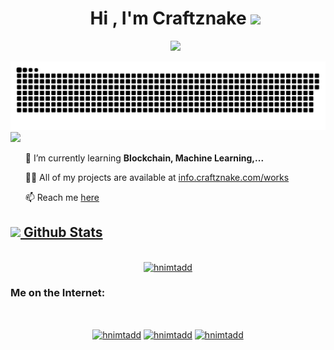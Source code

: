 <div id="user-content-toc">
  <ul align="center">
    <summary><h1 align="center"><b>Hi , I'm Craftznake </b><img src="https://media.giphy.com/media/hvRJCLFzcasrR4ia7z/giphy.gif" width="35"></h1></summary>
    <summary>
        <p align="center">
  <a href="https://github.com/DenverCoder1/readme-typing-svg"><img src="https://readme-typing-svg.herokuapp.com?font=Time+New+Roman&color=cyan&size=25&center=true&vCenter=true&width=600&height=100&lines=A+passionate+developer+from+Viet+Nam..&hearts;++;Self-taught+Developer,;Computer+Science+Student,;Love+to+learn+new+stuffs..<3"></a>
</p></summary>
  </ul>
</div>

<!--- snake -->
<div align="center">
<picture>
  <source media="(prefers-color-scheme: dark)" srcset="https://raw.githubusercontent.com/hnimtadd/hnimtadd/output/github-contribution-grid-snake-dark.svg">
  <source media="(prefers-color-scheme: light)" srcset="https://raw.githubusercontent.com/hnimtadd/hnimtadd/output/github-contribution-grid-snake.svg">
  <img alt="my snake" src="https://raw.githubusercontent.com/hnimtadd/hnimtadd/output/github-contribution-grid-snake.svg">
</picture>
</div>

<!--horizontal divider(gradiant)-->
<img src="https://user-images.githubusercontent.com/73097560/115834477-dbab4500-a447-11eb-908a-139a6edaec5c.gif">

<ul>
  <p>🌱 I’m currently learning <b>Blockchain, Machine Learning,...</b></p>
  <p>👨‍💻 All of my projects are available at <a href="https://info.craftznake.com/works" _target="blank">info.craftznake.com/works</a></p>
  <p>📫 Reach me <a href="mailto:minhdat15012002@gmail">here</a</p>
</ul>

<h2><img src="https://media.giphy.com/media/iY8CRBdQXODJSCERIr/giphy.gif" width="35"><b> Github Stats </b></h2>
<br>
<div align="center">
<a href="https://github.com/hnimtadd/">
  <img src="https://github-readme-stats.vercel.app/api/top-langs?username=hnimtadd&show_icons=true&locale=en&layout=compact&line_height=20&title_color=7A7ADB&icon_color=2234AE&text_color=D3D3D3&bg_color=0,000000,130F40" width="375"  alt="hnimtadd"/>
</a>
</div>

<h3 align="left">Me on the Internet:</h3>
<br>
<p align="center">
<a href="https://linkedin.com/in/hnimtadd" target="blank"><img align="center" src="https://raw.githubusercontent.com/rahuldkjain/github-profile-readme-generator/master/src/images/icons/Social/linked-in-alt.svg" alt="hnimtadd" height="30" width="40" /></a>
<a href="https://fb.com/hnimtadd" target="blank"><img align="center" src="https://raw.githubusercontent.com/rahuldkjain/github-profile-readme-generator/master/src/images/icons/Social/facebook.svg" alt="hnimtadd" height="30" width="40" /></a>
<a href="https://instagram.com/hnimtadd" target="blank"><img align="center" src="https://raw.githubusercontent.com/rahuldkjain/github-profile-readme-generator/master/src/images/icons/Social/instagram.svg" alt="hnimtadd" height="30" width="40" /></a>
</p>
